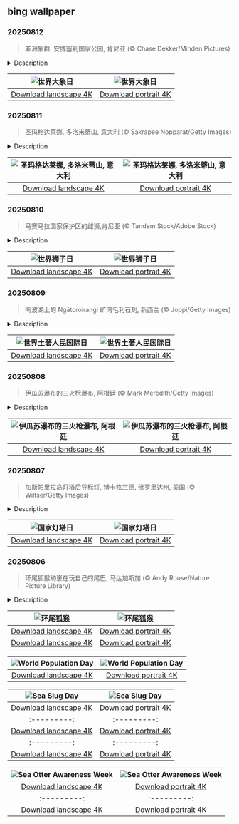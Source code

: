 ## bing wallpaper

### 20250812

> 非洲象群, 安博塞利国家公园, 肯尼亚 (© Chase Dekker/Minden Pictures)

<details>
<summary>Description</summary>

> 大耳朵，大心脏，大象不仅是野性的象征，更代表着自然界的智慧。每年8月12日是“世界大象日”，这是一个全球纪念日，旨在提高人们对这些雄伟巨兽的关注。今日图片拍摄于肯尼亚的安博塞利国家公园，这里是它们的重要栖息地之一。大象真正令人敬佩的不只是庞大的体型，更是它们卓越的智慧。年长的母象首领拥有惊人的记忆力，能够记得数十年前的水源位置，并在干旱时期带领族群找到水源。它们的社交关系也极为紧密，生活在稳固的家族群体中，会为同伴的死亡哀悼，甚至在困难时互相安慰。
> 
> 即使是在安博塞利这样的保护区内，大象依然面临诸多威胁。栖息地的丧失、气候变化以及非法象牙贸易仍持续对它们造成影响。世界大象日不仅是对大象的庆典，更是一种提醒：如果人类继续袖手旁观，即使是如此强大的生物，也可能悄然从地球上消失。因此，当你欣赏今天照片中的非洲象群时，请铭记：每一头大象都拥有一生的记忆，它们的未来，值得我们共同守护。
> 
> 

</details>

| ![世界大象日](https://cn.bing.com/th?id=OHR.KenyaElephants_ZH-CN7587207512_UHD.jpg&pid=hp&w=400&h=224&rs=1&c=4) | ![世界大象日](https://cn.bing.com/th?id=OHR.KenyaElephants_ZH-CN7587207512_1080x1920.jpg&pid=hp&w=155&h=315&rs=1&c=4) |
|:---------:|:---------:|
| [Download landscape 4K](https://cn.bing.com/th?id=OHR.KenyaElephants_ZH-CN7587207512_UHD.jpg) | [Download portrait 4K](https://cn.bing.com/th?id=OHR.KenyaElephants_ZH-CN7587207512_1080x1920.jpg) |

### 20250811

> 圣玛格达莱娜, 多洛米蒂山, 意大利 (© Sakrapee Nopparat/Getty Images)

<details>
<summary>Description</summary>

> 位于意大利北部阿尔卑斯山的南蒂罗尔州，圣玛格达莱娜村坐落于福内斯山谷中，宛如明信片上描绘的理想村落。村中标志性的尖顶教堂，背后耸立着刀削斧刻般的多洛米蒂山峰，是该地区最常被拍摄的景致之一。多洛米蒂山脉本身被联合国教科文组织列为世界遗产，山体主要由淡色石灰岩构成，日落时泛起柔和的粉红色光芒，当地人称之为“日照粉红”现象。
> 
> 圣玛格达莱娜村安静而质朴，深受拉丁语系与蒂罗尔传统文化影响。木屋星罗棋布地点缀在郁郁葱葱的山坡上，奶牛悠闲地在如画的牧场中吃草。尽管位置偏远，这里却是进入多洛米蒂核心徒步区域的门户，其中包括穿越普耶兹-奥德莱自然公园的热门步道。冬季，这里成为雪地健行和越野滑雪的宁静据点。游客来到此地，并非追求城市的喧嚣或热闹夜生活，而是为了静谧的氛围、壮丽的自然景观。圣玛格达莱娜村是自然与文化交融的典范，无需滤镜，自成风景。
> 
> 

</details>

| ![圣玛格达莱娜, 多洛米蒂山, 意大利](https://cn.bing.com/th?id=OHR.SantaMaddalena_ZH-CN7421083295_UHD.jpg&pid=hp&w=400&h=224&rs=1&c=4) | ![圣玛格达莱娜, 多洛米蒂山, 意大利](https://cn.bing.com/th?id=OHR.SantaMaddalena_ZH-CN7421083295_1080x1920.jpg&pid=hp&w=155&h=315&rs=1&c=4) |
|:---------:|:---------:|
| [Download landscape 4K](https://cn.bing.com/th?id=OHR.SantaMaddalena_ZH-CN7421083295_UHD.jpg) | [Download portrait 4K](https://cn.bing.com/th?id=OHR.SantaMaddalena_ZH-CN7421083295_1080x1920.jpg) |

### 20250810

> 马赛马拉国家保护区的雌狮,肯尼亚 (© Tandem Stock/Adobe Stock)

<details>
<summary>Description</summary>

> 狮子的怒吼在非洲大草原上回荡，千百年来激发着人类的想象力。每年的8月10日是世界狮子日，这一天邀请我们共同庆祝这些具有象征意义的猛兽，同时唤起人们对它们数量日益减少以及保护工作的紧迫性的关注。
> 
> 位于东非腹地的肯尼亚马赛马拉国家保护区，是观赏野生狮子的最佳地点之一。大约850至900头狮子在这片广袤的热带稀树草原上栖息。这里拥有丰富的生态系统和季节性的角马迁徙，为人们提供了观察狮子生活的前排视角：从领地争夺到团队协作的狩猎行为，无不令人惊叹。然而，马赛马拉不仅是野生动物的乐园，更是社区主导型保护的典范。当地马赛社区与保护组织紧密合作，致力于保护狮子及其祖先世代守护的土地。这种人与自然之间的协作关系，正展示出共存的可能性与力量。在这个世界狮子日，让我们以实际行动支持保护狮子的努力。为的是维持生态系统的健康，也为了子孙后代依然能在这片土地上，见证狮子的荣耀与力量。
> 
> 

</details>

| ![世界狮子日](https://cn.bing.com/th?id=OHR.LionessKenya_ZH-CN6791029673_UHD.jpg&pid=hp&w=400&h=224&rs=1&c=4) | ![世界狮子日](https://cn.bing.com/th?id=OHR.LionessKenya_ZH-CN6791029673_1080x1920.jpg&pid=hp&w=155&h=315&rs=1&c=4) |
|:---------:|:---------:|
| [Download landscape 4K](https://cn.bing.com/th?id=OHR.LionessKenya_ZH-CN6791029673_UHD.jpg) | [Download portrait 4K](https://cn.bing.com/th?id=OHR.LionessKenya_ZH-CN6791029673_1080x1920.jpg) |

### 20250809

> 陶波湖上的 Ngātoroirangi 矿湾毛利石刻, 新西兰 (© Joppi/Getty Images)

<details>
<summary>Description</summary>

> 每年8月9日，联合国都会庆祝“世界土著人民国际日”，这一日是纪念原住民社区坚韧精神、智慧和丰富文化的时刻。在美国，这一天也成为反思美洲原住民部落历史与贡献的契机，同时鼓励人们与全球各地的土著人民携手共进。
> 
> 在遥远的太平洋彼岸，新西兰展现了原住民遗产的震撼实例。位于陶波湖的悬崖之上，矗立着恩加托罗伊朗伊矿湾的毛利岩石雕刻，这是一份对毛利祖先的深情致敬。这些石刻由艺术家马塔希·瓦卡塔卡-布赖特韦尔亲手雕刻，仅能乘船前往，象征着敬意与坚韧不拔。它们提醒着我们：原住民文化并非静止的历史遗迹，而是充满生命力、不断演进、并与土地紧密相连的文化传承。
> 
> 在我们纪念这一天的同时，让我们承诺去倾听、学习，并支持本国及世界各地原住民的权利。无论是通过教育、倡导，还是文化交流，每一项行动都有助于守护那些长期以来守护地球的声音。

</details>

| ![世界土著人民国际日](https://cn.bing.com/th?id=OHR.MaoriRock_ZH-CN5614685493_UHD.jpg&pid=hp&w=400&h=224&rs=1&c=4) | ![世界土著人民国际日](https://cn.bing.com/th?id=OHR.MaoriRock_ZH-CN5614685493_1080x1920.jpg&pid=hp&w=155&h=315&rs=1&c=4) |
|:---------:|:---------:|
| [Download landscape 4K](https://cn.bing.com/th?id=OHR.MaoriRock_ZH-CN5614685493_UHD.jpg) | [Download portrait 4K](https://cn.bing.com/th?id=OHR.MaoriRock_ZH-CN5614685493_1080x1920.jpg) |

### 20250808

> 伊瓜苏瀑布的三火枪瀑布, 阿根廷 (© Mark Meredith/Getty Images)

<details>
<summary>Description</summary>

> 没有任何声音能盖过伊瓜苏瀑布的轰鸣。但令人震撼的不仅是那轰鸣的声浪。这座横跨阿根廷与巴西边境的自然奇观，以其磅礴气势令人无法抗拒。广阔的瀑布群绵延近两英里，汇聚了270多道独立瀑布，每一处都展现出独特的水流奔腾和水雾蒸腾之景。
> 
> 今日图片展示的是阿根廷一侧的壮观景观三火枪瀑布。三股强劲水流并肩倾泻入伊瓜苏河，四周被郁郁葱葱的亚热带雨林环绕。有趣的是，虽然这些瀑布位于阿根廷境内，却只能从巴西一侧看到并进入。
> 
> 瀑布属于伊瓜苏国家公园，这里是联合国教科文组织认定的世界遗产地，致力于保护该地区丰富的生物多样性，并为游客修建了步道与栈道，方便全景观赏与近距离感受那雷鸣般的水势。打开你的感官去感受大自然的奇观，同时别忘了回馈它的慷慨：不留下痕迹，只带走美好记忆。

</details>

| ![伊瓜苏瀑布的三火枪瀑布, 阿根廷](https://cn.bing.com/th?id=OHR.IguazuArgentina_ZH-CN4457051931_UHD.jpg&pid=hp&w=400&h=224&rs=1&c=4) | ![伊瓜苏瀑布的三火枪瀑布, 阿根廷](https://cn.bing.com/th?id=OHR.IguazuArgentina_ZH-CN4457051931_1080x1920.jpg&pid=hp&w=155&h=315&rs=1&c=4) |
|:---------:|:---------:|
| [Download landscape 4K](https://cn.bing.com/th?id=OHR.IguazuArgentina_ZH-CN4457051931_UHD.jpg) | [Download portrait 4K](https://cn.bing.com/th?id=OHR.IguazuArgentina_ZH-CN4457051931_1080x1920.jpg) |

### 20250807

> 加斯帕里拉岛灯塔后导标灯, 博卡格兰德, 佛罗里达州, 美国 (© Wiltser/Getty Images)

<details>
<summary>Description</summary>

> 在GPS尚未为船只导航之前，灯塔就是航海者的重要领航标。每座灯塔都拥有独特的闪光模式，即使在漆黑的夜晚，水手们也能凭此确定自身所处的位置。今天是美国国家灯塔日，正是向这些沿海守护者致敬的良机。1789年，美国国会通过法案，规定所有灯塔由联邦政府统一维护。不论你是历史爱好者、海岸探险者，还是单纯钟爱经典工程建筑的人，这一天都值得你去深入了解灯塔的故事，或与亲朋好友一同参观灯塔。
> 
> 如同世界上许多灯塔一样，佛罗里达州的加斯帕里拉岛灯塔至今仍屹立于海岸。今日图片中所示的加斯帕里拉岛后方灯塔，有着一段曲折的历史。它最初在特拉华州组装，1927年迁至此地。然而在2014年，这座灯塔被美国海岸警卫队废弃。所幸，这座灯塔在2017年经过修复，2018年再次点亮。如今，它每六秒闪烁一次白光。这两座灯塔均已被列入美国国家史迹名录。灯塔周边区域及其博物馆在特定季节对外开放，向人们讲述这片海域的航运历史。
> 
> 

</details>

| ![国家灯塔日](https://cn.bing.com/th?id=OHR.GasparillaLight_ZH-CN6855683859_UHD.jpg&pid=hp&w=400&h=224&rs=1&c=4) | ![国家灯塔日](https://cn.bing.com/th?id=OHR.GasparillaLight_ZH-CN6855683859_1080x1920.jpg&pid=hp&w=155&h=315&rs=1&c=4) |
|:---------:|:---------:|
| [Download landscape 4K](https://cn.bing.com/th?id=OHR.GasparillaLight_ZH-CN6855683859_UHD.jpg) | [Download portrait 4K](https://cn.bing.com/th?id=OHR.GasparillaLight_ZH-CN6855683859_1080x1920.jpg) |

### 20250806

> 环尾狐猴幼崽在玩自己的尾巴‌, 马达加斯加 (© Andy Rouse/Nature Picture Library)

<details>
<summary>Description</summary>

> 看起来这只小家伙像是在玩耍，对吗？其实，当一只幼年环尾狐猴缠绕或拉扯自己的尾巴时，它正在练习一些至关重要的技能。环尾狐猴的幼崽在生命最初的几周会紧紧依附在母亲身上，起初趴在母亲的腹部，随后转移到背上。随着它们逐渐长大、开始离开母亲，追逐尾巴成为学习平衡、协调以及融入群体玩耍的重要一环。这些灵长类动物还会利用它们长长的尾巴进行交流。当它们集体移动时，会将尾巴像旗帜一样高高举起，以便在开阔地带保持队形。此外，响亮而有节奏的叫声、气味标记以及雄性之间的“臭味大战”，都让它们的社会生活显得格外丰富有趣。
> 
> 环尾狐猴仅分布在马达加斯加的南部和西南部，栖息于干旱森林、多刺灌丛和岩石突出的地区。它们以雌性为主导，通常组成多达30只个体的群体。尽管环尾狐猴是研究最充分的狐猴之一，但由于刀耕火种的农业方式和木炭生产导致的栖息地丧失，尽管环尾狐猴是研究最多的狐猴之一，但其生存状况仍岌岌可危。
> 
> 

</details>

| ![环尾狐猴‌](https://cn.bing.com/th?id=OHR.BabyLemur_ZH-CN6617977758_UHD.jpg&pid=hp&w=400&h=224&rs=1&c=4) | ![环尾狐猴‌](https://cn.bing.com/th?id=OHR.BabyLemur_ZH-CN6617977758_1080x1920.jpg&pid=hp&w=155&h=315&rs=1&c=4) |
|:---------:|:---------:|
| [Download landscape 4K](https://cn.bing.com/th?id=OHR.BabyLemur_ZH-CN6617977758_UHD.jpg) | [Download portrait 4K](https://cn.bing.com/th?id=OHR.BabyLemur_ZH-CN6617977758_1080x1920.jpg) |(https://cn.bing.com/th?id=OHR.LaplandOwl_EN-US8965493818_1080x1920.jpg) |81828_UHD.jpg) | [Download portrait 4K](https://cn.bing.com/th?id=OHR.FruitaPetroglyphs_EN-US8712481828_1080x1920.jpg) |wnload portrait 4K](https://cn.bing.com/th?id=OHR.EdinburghFringe_EN-US5923216873_1080x1920.jpg) |i_EN-US5078679271_1080x1920.jpg) |---:|:---------:|
| [Download landscape 4K](https://cn.bing.com/th?id=OHR.TigerDay_EN-US5038876410_UHD.jpg) | [Download portrait 4K](https://cn.bing.com/th?id=OHR.TigerDay_EN-US5038876410_1080x1920.jpg) |a_EN-US1227116811_1080x1920.jpg) |/th?id=OHR.ThomsonGazelle_EN-US4354285846_1080x1920.jpg) |for better planning and long-term thinking to ensure future generations can thrive on a planet with finite resources.
> 
> 

</details>

| ![World Population Day](https://cn.bing.com/th?id=OHR.TokyoSunrise_EN-US4269783992_UHD.jpg&pid=hp&w=400&h=224&rs=1&c=4) | ![World Population Day](https://cn.bing.com/th?id=OHR.TokyoSunrise_EN-US4269783992_1080x1920.jpg&pid=hp&w=155&h=315&rs=1&c=4) |
|:---------:|:---------:|
| [Download landscape 4K](https://cn.bing.com/th?id=OHR.TokyoSunrise_EN-US4269783992_UHD.jpg) | [Download portrait 4K](https://cn.bing.com/th?id=OHR.TokyoSunrise_EN-US4269783992_1080x1920.jpg) |56_1080x1920.jpg) |R.CuteChameleon_EN-US6483346105_1080x1920.jpg) |30_UHD.jpg) | [Download portrait 4K](https://cn.bing.com/th?id=OHR.SealRiver_EN-US6267835630_1080x1920.jpg) |e a more fitting name. Someone call Terry.
> 
> 

</details>

| ![Sea Slug Day](https://cn.bing.com/th?id=OHR.SeaAngel_EN-US5531672696_UHD.jpg&pid=hp&w=400&h=224&rs=1&c=4) | ![Sea Slug Day](https://cn.bing.com/th?id=OHR.SeaAngel_EN-US5531672696_1080x1920.jpg&pid=hp&w=155&h=315&rs=1&c=4) |
|:---------:|:---------:|
| [Download landscape 4K](https://cn.bing.com/th?id=OHR.SeaAngel_EN-US5531672696_UHD.jpg) | [Download portrait 4K](https://cn.bing.com/th?id=OHR.SeaAngel_EN-US5531672696_1080x1920.jpg) |OHR.DarkSkyAcadia_EN-US6966527964_1080x1920.jpg) |.bing.com/th?id=OHR.GoldenJellyfish_EN-US6743816471_1080x1920.jpg&pid=hp&w=155&h=315&rs=1&c=4) |
|:---------:|:---------:|
| [Download landscape 4K](https://cn.bing.com/th?id=OHR.GoldenJellyfish_EN-US6743816471_UHD.jpg) | [Download portrait 4K](https://cn.bing.com/th?id=OHR.GoldenJellyfish_EN-US6743816471_1080x1920.jpg) |ng.com/th?id=OHR.LastDollarRoad_EN-US7923638318_UHD.jpg&pid=hp&w=400&h=224&rs=1&c=4) | ![First day of autumn](https://cn.bing.com/th?id=OHR.LastDollarRoad_EN-US7923638318_1080x1920.jpg&pid=hp&w=155&h=315&rs=1&c=4) |
|:---------:|:---------:|
| [Download landscape 4K](https://cn.bing.com/th?id=OHR.LastDollarRoad_EN-US7923638318_UHD.jpg) | [Download portrait 4K](https://cn.bing.com/th?id=OHR.LastDollarRoad_EN-US7923638318_1080x1920.jpg) |ppers who hunted otters to near extinction before they were protected by law. Although sea otter populations have rebounded, they are still considered endangered. Otters live along the Pacific Coast of North America, from California up to Alaska. Although they can walk on land, they almost never find the need or desire to, even when it's nap time. When they're ready for a snooze, they'll raft up, wrap themselves in a strand of kelp to keep them from drifting away, and recline on the world's biggest waterbed.

</details>

| ![Sea Otter Awareness Week](https://cn.bing.com/th?id=OHR.SitkaOtters_EN-US7714053956_UHD.jpg&pid=hp&w=400&h=224&rs=1&c=4) | ![Sea Otter Awareness Week](https://cn.bing.com/th?id=OHR.SitkaOtters_EN-US7714053956_1080x1920.jpg&pid=hp&w=155&h=315&rs=1&c=4) |
|:---------:|:---------:|
| [Download landscape 4K](https://cn.bing.com/th?id=OHR.SitkaOtters_EN-US7714053956_UHD.jpg) | [Download portrait 4K](https://cn.bing.com/th?id=OHR.SitkaOtters_EN-US7714053956_1080x1920.jpg) |oo_EN-US7569665443_UHD.jpg&pid=hp&w=400&h=224&rs=1&c=4) | ![World Bamboo Day](https://cn.bing.com/th?id=OHR.ArashiyamaBamboo_EN-US7569665443_1080x1920.jpg&pid=hp&w=155&h=315&rs=1&c=4) |
|:---------:|:---------:|
| [Download landscape 4K](https://cn.bing.com/th?id=OHR.ArashiyamaBamboo_EN-US7569665443_UHD.jpg) | [Download portrait 4K](https://cn.bing.com/th?id=OHR.ArashiyamaBamboo_EN-US7569665443_1080x1920.jpg) |